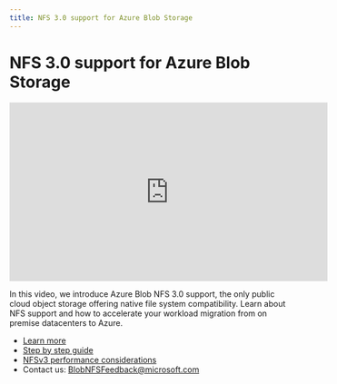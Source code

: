 ```yaml
---
title: NFS 3.0 support for Azure Blob Storage
---
```


# NFS 3.0 support for Azure Blob Storage

<iframe width="560" height="315" src="https://www.youtube.com/embed/nxVRBccx7gc" frameborder="0" allow="accelerometer; autoplay; clipboard-write; encrypted-media; gyroscope; picture-in-picture" allowfullscreen></iframe>

In this video, we introduce Azure Blob NFS 3.0 support, the only public cloud object storage offering native file system compatibility. Learn about NFS support and how to accelerate your workload migration from on premise datacenters to Azure.

- [Learn more](https://aka.ms/AzureNFSv3Preview​)
- [Step by step guide](https://docs.microsoft.com/azure/storage/blobs/network-file-system-protocol-support-how-to)
- [NFSv3 performance considerations](https://docs.microsoft.com/en-us/azure/storage/blobs/network-file-system-protocol-support-performance)
- Contact us: BlobNFSFeedback@microsoft.com
